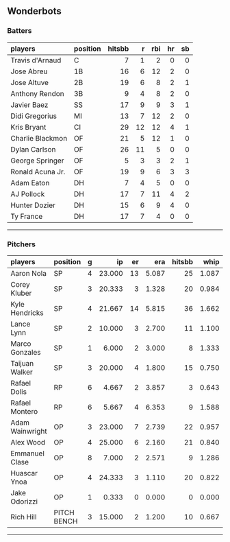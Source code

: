 ## Wonderbots

### Batters

 
|players          |position | hitsbb|  r| rbi| hr| sb| 
|:----------------|:--------|------:|--:|---:|--:|--:| 
|Travis d'Arnaud  |C        |      7|  1|   2|  0|  0| 
|Jose Abreu       |1B       |     16|  6|  12|  2|  0| 
|Jose Altuve      |2B       |     19|  6|   8|  2|  1| 
|Anthony Rendon   |3B       |      9|  4|   8|  2|  0| 
|Javier Baez      |SS       |     17|  9|   9|  3|  1| 
|Didi Gregorius   |MI       |     13|  7|  12|  2|  0| 
|Kris Bryant      |CI       |     29| 12|  12|  4|  1| 
|Charlie Blackmon |OF       |     21|  5|  12|  1|  0| 
|Dylan Carlson    |OF       |     26| 11|   5|  0|  0| 
|George Springer  |OF       |      5|  3|   3|  2|  1| 
|Ronald Acuna Jr. |OF       |     19|  9|   6|  3|  3| 
|Adam Eaton       |DH       |      7|  4|   5|  0|  0| 
|AJ Pollock       |DH       |     17|  7|  11|  4|  2| 
|Hunter Dozier    |DH       |     15|  6|   9|  4|  0| 
|Ty France        |DH       |     17|  7|   4|  0|  0| 

* * *

### Pitchers

 
|players         |position    |  g|     ip| er|   era| hitsbb|  whip| so|  w| sv| 
|:---------------|:-----------|--:|------:|--:|-----:|------:|-----:|--:|--:|--:| 
|Aaron Nola      |SP          |  4| 23.000| 13| 5.087|     25| 1.087| 25|  2|  0| 
|Corey Kluber    |SP          |  3| 20.333|  3| 1.328|     20| 0.984| 21|  2|  0| 
|Kyle Hendricks  |SP          |  4| 21.667| 14| 5.815|     36| 1.662| 18|  2|  0| 
|Lance Lynn      |SP          |  2| 10.000|  3| 2.700|     11| 1.100|  8|  2|  0| 
|Marco Gonzales  |SP          |  1|  6.000|  2| 3.000|      8| 1.333|  4|  0|  0| 
|Taijuan Walker  |SP          |  3| 20.000|  4| 1.800|     15| 0.750| 16|  2|  0| 
|Rafael Dolis    |RP          |  6|  4.667|  2| 3.857|      3| 0.643|  3|  0|  3| 
|Rafael Montero  |RP          |  6|  5.667|  4| 6.353|      9| 1.588|  3|  2|  1| 
|Adam Wainwright |OP          |  3| 23.000|  7| 2.739|     22| 0.957| 18|  2|  0| 
|Alex Wood       |OP          |  4| 25.000|  6| 2.160|     21| 0.840| 25|  3|  0| 
|Emmanuel Clase  |OP          |  8|  7.000|  2| 2.571|      9| 1.286|  5|  1|  2| 
|Huascar Ynoa    |OP          |  4| 24.333|  3| 1.110|     20| 0.822| 24|  4|  0| 
|Jake Odorizzi   |OP          |  1|  0.333|  0| 0.000|      0| 0.000|  0|  0|  0| 
|Rich Hill       |PITCH BENCH |  3| 15.000|  2| 1.200|     10| 0.667| 18|  0|  0| 


* * *


